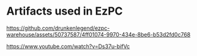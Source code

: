 # Artifacts used in EzPC 



https://github.com/drunkenlegend/ezpc-warehouse/assets/50737587/4ff01074-9970-434e-8be6-b53d2fd0c768



https://www.youtube.com/watch?v=Ds37u-bifVc
